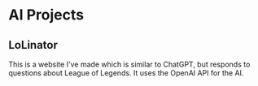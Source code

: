 # AI Projects

## LoLinator
  This is a website I've made which is similar to ChatGPT, but responds to questions about League of Legends. It uses the OpenAI API for the AI.

